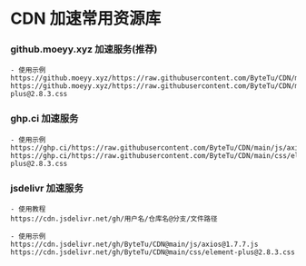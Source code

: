 # CDN 加速常用资源库

### github.moeyy.xyz 加速服务(推荐)

```
- 使用示例
https://github.moeyy.xyz/https://raw.githubusercontent.com/ByteTu/CDN/main/js/axios@1.7.7.js
https://github.moeyy.xyz/https://raw.githubusercontent.com/ByteTu/CDN/main/css/element-plus@2.8.3.css
```

### ghp.ci 加速服务

```
- 使用示例
https://ghp.ci/https://raw.githubusercontent.com/ByteTu/CDN/main/js/axios@1.7.7.js
https://ghp.ci/https://raw.githubusercontent.com/ByteTu/CDN/main/css/element-plus@2.8.3.css
```

### jsdelivr 加速服务

```
- 使用教程
https://cdn.jsdelivr.net/gh/用户名/仓库名@分支/文件路径

- 使用示例
https://cdn.jsdelivr.net/gh/ByteTu/CDN@main/js/axios@1.7.7.js
https://cdn.jsdelivr.net/gh/ByteTu/CDN@main/css/element-plus@2.8.3.css

```
